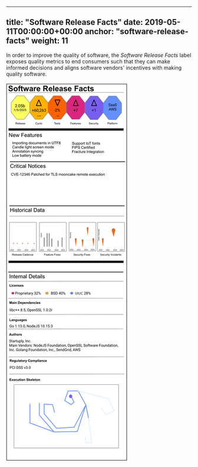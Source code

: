 

---
title: "Software Release Facts"
date: 2019-05-11T00:00:00+00:00
anchor: "software-release-facts"
weight: 11
---

In order to improve the quality of software, the _Software Release Facts_ label exposes quality metrics to end consumers such that they can make informed decisions and aligns software vendors' incentives with making quality software.

![](images/software-release-facts-mock-1.png)


